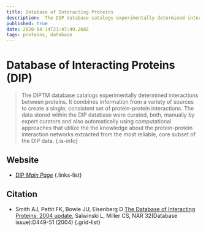 ```yaml
---
title: Database of Interacting Proteins
description:  The DIP database catalogs experimentally determined interactions between proteins.
published: true
date: 2020-04-14T21:47:49.268Z
tags: proteins, database
---
```


# Database of Interacting Proteins (DIP)

> The DIPTM database catalogs experimentally determined interactions between proteins. It combines information from a variety of sources to create a single, consistent set of protein-protein interactions. The data stored within the DIP database were curated, both, manually by expert curators and also automatically using computational approaches that utilize the the knowledge about the protein-protein interaction networks extracted from the most reliable, core subset of the DIP data.
{.is-info}

## Website

- [DIP *Main Page*](https://dip.doe-mbi.ucla.edu/dip/Main.cgi)
{.links-list}

## Citation

- Smith AJ, Pettit FK, Bowie JU, Eisenberg D [The Database of Interacting Proteins: 2004 update.](https://www.ncbi.nlm.nih.gov/pubmed/14681454) Salwinski L, Miller CS,  NAR 32(Database issue):D449-51 (2004)
{.grid-list}